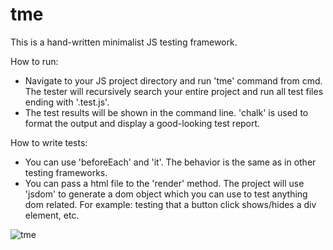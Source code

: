 # tme
This is a hand-written minimalist JS testing framework.

How to run:
- Navigate to your JS project directory and run 'tme' command from cmd. The tester will recursively search your entire project and run all test files ending with '.test.js'.
- The test results will be shown in the command line. 'chalk' is used to format the output and display a good-looking test report.

How to write tests:
- You can use 'beforeEach' and 'it'. The behavior is the same as in other testing frameworks.
- You can pass a html file to the 'render' method. The project will use 'jsdom' to generate a dom object which you can use to test anything dom related. For example: testing that a button click shows/hides a div element, etc.

![tme](https://github.com/fahim5466/Custom-JS-Tester/assets/41055243/6d8e6b73-107c-4c99-97c6-6a21a1966653)


